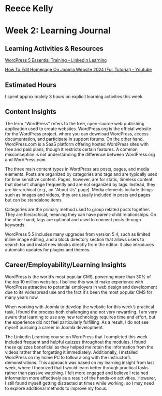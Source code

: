 # Reece Kelly
# Week 2: Learning Journal

## Learning Activities & Resources

[WordPress 5 Essential Training - LinkedIn Learning](https://www.linkedin.com/learning/wordpress-5-essential-training/wordpress-an-introduction?u=2223545)

[How To Edit Homepage On Joomla Website 2024 (Full Tutorial) - Youtube](https://www.youtube.com/watch?v=Ci4YukWUOhs&ab_channel=Titan)


## Estimated Hours

I spent approximately 3 hours on explicit learning activities this week.

## Content Insights

The term "WordPress" refers to the free, open-source web publishing application used to create websites. WordPress.org is the official website for the WordPress project, where you can download WordPress, access documentation, and participate in support forums. On the other hand, WordPress.com is a SaaS platform offering hosted WordPress sites with free and paid plans, though it restricts certain features. A common misconception is not understanding the difference between WordPress.org and WordPress.com.

The three main content types in WordPress are posts, pages, and media elements. Posts are organized by categories and tags and are typically used for time sensitive content. Pages, however, are for static, timeless content that doesn’t change frequently and are not organized by tags. Instead, they are hierarchical (e.g., an "About Us" page). Media elements include things such as images and videos, they are usually included in posts and pages but can be standalone items

Categories are the primary method used to group related posts together. They are hierarchical, meaning they can have parent-child relationships. On the other hand, tags are optional and used to connect posts through keywords.

WordPress 5.5 includes many upgrades from version 5.4, such as limited inline image editing, and a block directory section that allows users to search for and install new blocks directly from the editor. It also introduces automatic updates for plugins and themes.


## Career/Employability/Learning Insights

WordPress is the world’s most popular CMS, powering more than 30% of the top 10 million websites. I believe this would make experience with WordPress attractive to potential employers in web design and development due to its widespread use and the fact it's been the most popular CMS for many years now.

When working with Joomla to develop the website for this week’s practical task, I found the process both challenging and not very rewarding. I am very aware that learning to use any new technology requires time and effort, but the experience did not feel particularly fulfilling. As a result, I do not see myself pursuing a career in Joomla development.

The LinkedIn Learning course on WordPress that I completed this week included frequent and helpful quizzes throughout the modules. I found these quizzes beneficial as they helped me retain the information from the videos rather than forgetting it immediately. Additionally, I installed WordPress on my home PC to follow along with the instructor’s demonstrations. This approach was based on my learning insight from last week, where I theorized that I would learn better through practical tasks rather than passive watching. I felt more engaged and believe I retained information more effectively as a result of the hands-on activities. However, I still found myself getting distracted at times while working, so I may need to explore additional methods to improve my focus.